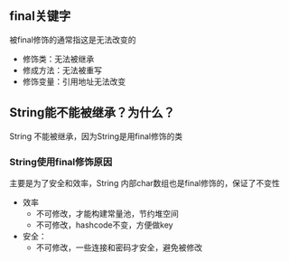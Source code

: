 ## final关键字
被final修饰的通常指这是无法改变的
- 修饰类：无法被继承
- 修成方法：无法被重写
- 修饰变量：引用地址无法改变
## String能不能被继承？为什么？
String 不能被继承，因为String是用final修饰的类
### String使用final修饰原因
主要是为了安全和效率，String 内部char数组也是final修饰的，保证了不变性
- 效率
  - 不可修改，才能构建常量池，节约堆空间
  - 不可修改，hashcode不变，方便做key
- 安全：
  - 不可修改，一些连接和密码才安全，避免被修改

